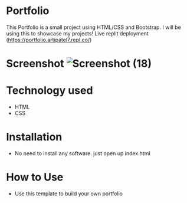 # Portfolio   
This Portfolio is a small project using HTML/CSS and Bootstrap. I will be using this to showcase my projects!      Live replit deployment (https://portfolio.artipatel7.repl.co/)
# Screenshot  ![Screenshot (18)](https://user-images.githubusercontent.com/115029574/198715398-c192945b-f2a9-45d6-afac-eb695edb835b.png)

# Technology used   
* HTML    
* CSS
#  Installation   
  * No need to install any software. just open up index.html    
# How to Use    
*  Use this template to build your own portfolio
